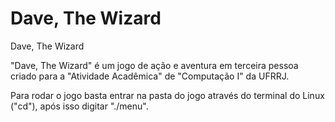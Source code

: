 # Dave, The Wizard
Dave, The Wizard

  "Dave, The Wizard" é um jogo de ação e aventura em terceira pessoa criado para a "Atividade Acadêmica" 
de "Computação I" da UFRRJ.

  Para rodar o jogo basta entrar na pasta do jogo através do terminal do Linux ("cd"), após isso digitar "./menu".
